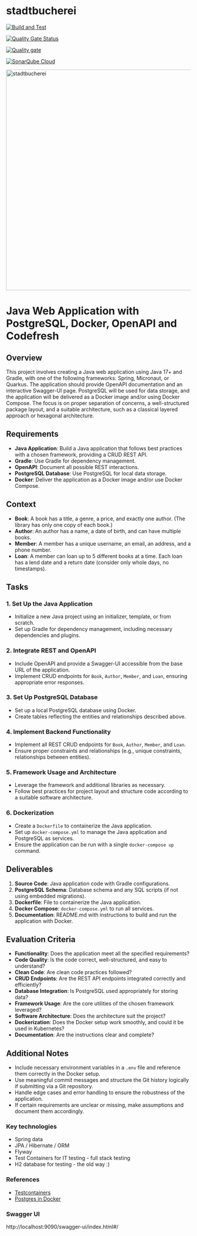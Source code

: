 # stadtbucherei
[![Build and Test](https://github.com/Akash-Mittal/stadtbucherei/actions/workflows/main.yml/badge.svg)](https://github.com/Akash-Mittal/stadtbucherei/actions/workflows/main.yml)

[![Quality Gate Status](https://sonarcloud.io/api/project_badges/measure?project=Akash-Mittal_stadtbucherei&metric=alert_status)](https://sonarcloud.io/summary/new_code?id=Akash-Mittal_stadtbucherei)

[![Quality gate](https://sonarcloud.io/api/project_badges/quality_gate?project=Akash-Mittal_stadtbucherei)](https://sonarcloud.io/summary/new_code?id=Akash-Mittal_stadtbucherei)

[![SonarQube Cloud](https://sonarcloud.io/images/project_badges/sonarcloud-light.svg)](https://sonarcloud.io/summary/new_code?id=Akash-Mittal_stadtbucherei)

<img src="doc/stadtbucherei.png" alt="stadtbucherei" width="600" />


# Java Web Application with PostgreSQL, Docker, OpenAPI and Codefresh

## Overview

This project involves creating a Java web application using Java 17+ and Gradle, with one of the following frameworks: Spring, Micronaut, or Quarkus. The application should provide OpenAPI documentation and an interactive Swagger-UI page. PostgreSQL will be used for data storage, and the application will be delivered as a Docker image and/or using Docker Compose. The focus is on proper separation of concerns, a well-structured package layout, and a suitable architecture, such as a classical layered approach or hexagonal architecture.

## Requirements

- **Java Application**: Build a Java application that follows best practices with a chosen framework, providing a CRUD REST API.
- **Gradle**: Use Gradle for dependency management.
- **OpenAPI**: Document all possible REST interactions.
- **PostgreSQL Database**: Use PostgreSQL for local data storage.
- **Docker**: Deliver the application as a Docker image and/or use Docker Compose.

## Context

- **Book**: A book has a title, a genre, a price, and exactly one author. (The library has only one copy of each book.)
- **Author**: An author has a name, a date of birth, and can have multiple books.
- **Member**: A member has a unique username, an email, an address, and a phone number.
- **Loan**: A member can loan up to 5 different books at a time. Each loan has a lend date and a return date (consider only whole days, no timestamps).

## Tasks

### 1. Set Up the Java Application
- Initialize a new Java project using an initializer, template, or from scratch.
- Set up Gradle for dependency management, including necessary dependencies and plugins.

### 2. Integrate REST and OpenAPI
- Include OpenAPI and provide a Swagger-UI accessible from the base URL of the application.
- Implement CRUD endpoints for `Book`, `Author`, `Member`, and `Loan`, ensuring appropriate error responses.

### 3. Set Up PostgreSQL Database
- Set up a local PostgreSQL database using Docker.
- Create tables reflecting the entities and relationships described above.

### 4. Implement Backend Functionality
- Implement all REST CRUD endpoints for `Book`, `Author`, `Member`, and `Loan`.
- Ensure proper constraints and relationships (e.g., unique constraints, relationships between entities).

### 5. Framework Usage and Architecture
- Leverage the framework and additional libraries as necessary.
- Follow best practices for project layout and structure code according to a suitable software architecture.

### 6. Dockerization
- Create a `Dockerfile` to containerize the Java application.
- Set up `docker-compose.yml` to manage the Java application and PostgreSQL as services.
- Ensure the application can be run with a single `docker-compose up` command.

## Deliverables

1. **Source Code**: Java application code with Gradle configurations.
2. **PostgreSQL Schema**: Database schema and any SQL scripts (if not using embedded migrations).
3. **Dockerfile**: File to containerize the Java application.
4. **Docker Compose**: `docker-compose.yml` to run all services.
5. **Documentation**: README.md with instructions to build and run the application with Docker.

## Evaluation Criteria

- **Functionality**: Does the application meet all the specified requirements?
- **Code Quality**: Is the code correct, well-structured, and easy to understand?
- **Clean Code**: Are clean code practices followed?
- **CRUD Endpoints**: Are the REST API endpoints integrated correctly and efficiently?
- **Database Integration**: Is PostgreSQL used appropriately for storing data?
- **Framework Usage**: Are the core utilities of the chosen framework leveraged?
- **Software Architecture**: Does the architecture suit the project?
- **Dockerization**: Does the Docker setup work smoothly, and could it be used in Kubernetes?
- **Documentation**: Are the instructions clear and complete?

## Additional Notes

- Include necessary environment variables in a `.env` file and reference them correctly in the Docker setup.
- Use meaningful commit messages and structure the Git history logically if submitting via a Git repository.
- Handle edge cases and error handling to ensure the robustness of the application.
- If certain requirements are unclear or missing, make assumptions and document them accordingly.

### Key technologies 
* Spring data
* JPA / Hibernate / ORM
* Flyway
* Test Containers for IT testing - full stack testing 
* H2 database for testing - the old way :)

### References
* [Testcontainers](https://www.testcontainers.org/)
* [Postgres in Docker](https://hub.docker.com/_/postgres) 

### Swagger UI
http://localhost:9090/swagger-ui/index.html#/

